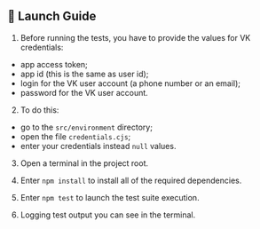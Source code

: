 ## :rocket: Launch Guide

1. Before running the tests, you have to provide the values for VK credentials:
- app access token;
- app id (this is the same as user id);
- login for the VK user account (a phone number or an email);
- password for the VK user account.  

2. To do this:
- go to the `src/environment` directory;
- open the file `credentials.cjs`;
- enter your credentials instead `null` values.

3. Open a terminal in the project root.

4. Enter `npm install` to install all of the required dependencies.

5. Enter `npm test` to launch the test suite execution.

6. Logging test output you can see in the terminal.
